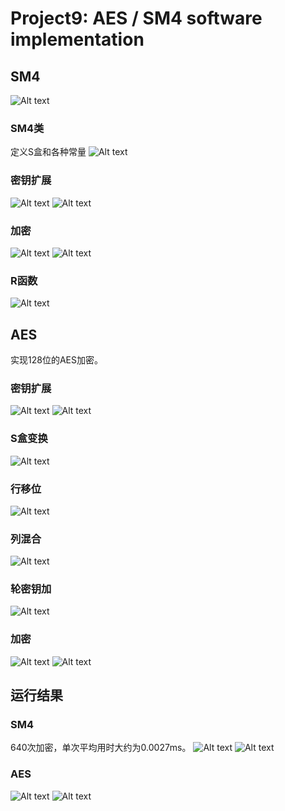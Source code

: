 # Project9: AES / SM4 software implementation

## SM4

![Alt text](1.jpg)

### SM4类

定义S盒和各种常量
![Alt text](2.png)

### 密钥扩展

![Alt text](8.png)
![Alt text](3.png)

### 加密

![Alt text](9.png)
![Alt text](4.png)

### R函数

![Alt text](5.png)

## AES

实现128位的AES加密。

### 密钥扩展

![Alt text](10.png)
![Alt text](11.png)

### S盒变换

![Alt text](12.png)

### 行移位

![Alt text](13.png)

### 列混合

![Alt text](14.png)

### 轮密钥加

![Alt text](15.png)

### 加密

![Alt text](16.png)
![Alt text](17.png)

## 运行结果

### SM4

640次加密，单次平均用时大约为0.0027ms。
![Alt text](6.png)
![Alt text](7.png)

### AES

![Alt text](18.png)
![Alt text](19.png)